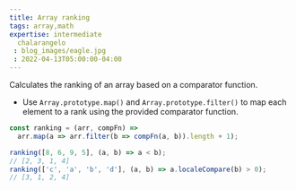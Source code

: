 ```yaml
---
title: Array ranking
tags: array,math
expertise: intermediate
  chalarangelo
 : blog_images/eagle.jpg
 : 2022-04-13T05:00:00-04:00
---
```


Calculates the ranking of an array based on a comparator function.

- Use `Array.prototype.map()` and `Array.prototype.filter()` to map each element to a rank using the provided comparator function.

```js
const ranking = (arr, compFn) =>
  arr.map(a => arr.filter(b => compFn(a, b)).length + 1);
```

```js
ranking([8, 6, 9, 5], (a, b) => a < b);
// [2, 3, 1, 4]
ranking(['c', 'a', 'b', 'd'], (a, b) => a.localeCompare(b) > 0);
// [3, 1, 2, 4]
```
